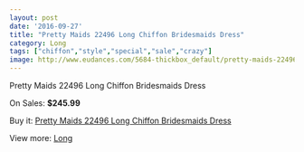 ```yaml
---
layout: post
date: '2016-09-27'
title: "Pretty Maids 22496 Long Chiffon Bridesmaids Dress"
category: Long
tags: ["chiffon","style","special","sale","crazy"]
image: http://www.eudances.com/5684-thickbox_default/pretty-maids-22496-long-chiffon-bridesmaids-dress.jpg
---
```

Pretty Maids 22496 Long Chiffon Bridesmaids Dress

On Sales: **$245.99**
<a href="https://www.eudances.com/en/long/1971-pretty-maids-22496-long-chiffon-bridesmaids-dress.html"><amp-img layout="responsive" width="600" height="600" src="//www.eudances.com/5684-thickbox_default/pretty-maids-22496-long-chiffon-bridesmaids-dress.jpg" alt="Pretty Maids 22496 Long Chiffon Bridesmaids Dress 0" /></a>
<a href="https://www.eudances.com/en/long/1971-pretty-maids-22496-long-chiffon-bridesmaids-dress.html"><amp-img layout="responsive" width="600" height="600" src="//www.eudances.com/5685-thickbox_default/pretty-maids-22496-long-chiffon-bridesmaids-dress.jpg" alt="Pretty Maids 22496 Long Chiffon Bridesmaids Dress 1" /></a>

Buy it: [Pretty Maids 22496 Long Chiffon Bridesmaids Dress](https://www.eudances.com/en/long/1971-pretty-maids-22496-long-chiffon-bridesmaids-dress.html "Pretty Maids 22496 Long Chiffon Bridesmaids Dress")

View more: [Long](https://www.eudances.com/en/21-long "Long")